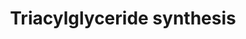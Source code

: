---
annotations:
- id: PW:0000736
  parent: classic metabolic pathway
  type: Pathway Ontology
  value: triacylglycerol biosynthetic pathway
authors:
- Evelo
- MaintBot
- Ddigles
- Khanspers
- Egonw
- Teacup
- L Dupuis
- Eweitz
description: ''
last-edited: 2021-05-25
organisms:
- Drosophila melanogaster
redirect_from:
- /index.php/Pathway:WP279
- /instance/WP279
revision: null
schema-jsonld:
- '@context': https://schema.org/
  '@id': https://wikipathways.github.io/pathways/WP279.html
  '@type': Dataset
  creator:
    '@type': Organization
    name: WikiPathways
  description: ''
  keywords:
  - AGPAT2
  - AGPAT5
  - AYR1
  - CG10253
  - CG11055
  - CG31871
  - CG3812
  - CG4729
  - CG4753
  - CG5295
  - CG5508
  - CG7995
  - DGAT1
  - DGAT2
  - Dhap-at
  - Diacylglycerol
  - Dihydroxyacetone phosphate
  - Dihydroxyacetonephosphate
  - Fatty Acyl CoA
  - Fatty acyl CoA
  - Glycerol
  - Glycerol-3-phosphate
  - Gpdh
  - Gyk
  - LIPC
  - LPL
  - Lysophosphatic Acid
  - MGAT3
  - Mgat1
  - Mgat2
  - Monoacylglycerol
  - PPAP2B
  - PPAP2C
  - Phosphatic acid
  - Triacylglycerol
  - acyldihydroxyacetonephosphate
  - wun
  license: CC0
  name: Triacylglyceride synthesis
seo: CreativeWork
title: Triacylglyceride synthesis
wpid: WP279
---